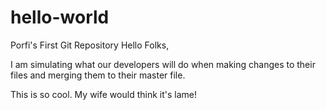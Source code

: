 # hello-world
Porfi's First Git Repository
Hello Folks,

I am simulating what our developers will do when making changes to their files and merging them to their master file.

This is so cool.  My wife would think it's lame!
